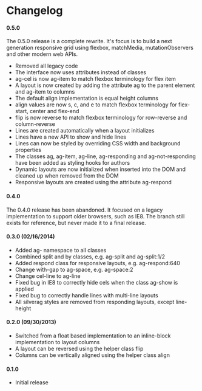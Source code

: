 # Changelog


#### 0.5.0

The 0.5.0 release is a complete rewrite. It's focus is to build a next generation responsive grid using flexbox, matchMedia, mutationObservers and other modern web APIs. 

- Removed all legacy code
- The interface now uses attributes instead of classes
- ag-cel is now ag-item to match flexbox terminology for flex item
- A layout is now created by adding the attribute ag to the parent element and ag-item to columns
- The default align implementation is equal height columns
- align values are now s, c, and e to match flexbox terminology for flex-start, center and flex-end 
- flip is now reverse to match flexbox terminology for row-reverse and column-reverse
- Lines are created automatically when a layout initializes
- Lines have a new API to show and hide lines
- Lines can now be styled by overriding CSS width and background properties
- The classes ag, ag-item, ag-line, ag-responding and ag-not-responding have been added as styling hooks for authors
- Dynamic layouts are now initialized when inserted into the DOM and cleaned up when removed from the DOM
- Responsive layouts are created using the attribute ag-respond


#### 0.4.0

The 0.4.0 release has been abandoned. It focused on a legacy implementation to
support older browsers, such as IE8. The branch still exists for reference, but 
never made it to a final release.


#### 0.3.0 (02/16/2014)

- Added ag- namespace to all classes
- Combined split and by classes, e.g. ag-split and ag-split:1/2
- Added respond class for responsive layouts, e.g. ag-respond:640
- Change with-gap to ag-space, e.g. ag-space:2
- Change cel-line to ag-line
- Fixed bug in IE8 to correctly hide cels when the class ag-show is applied
- Fixed bug to correctly handle lines with multi-line layouts
- All silverag styles are removed from responding layouts, except line-height

    
#### 0.2.0 (09/30/2013)

- Switched from a float based implementation to an inline-block implementation to layout columns
- A layout can be reversed using the helper class flip
- Columns can be vertically aligned using the helper class align


#### 0.1.0

- Initial release